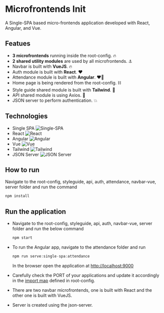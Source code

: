 # Microfrontends Init

A Single-SPA based micro-frontends application developed with React, Angular, and Vue.

## Featues
- **3 microfrontends** running inside the root-config. :fire:
- **2 shared utility modules** are used by all microfrontends. :anchor:
- Navbar is built with **VueJS**. :fire:
- Auth module is built with **React**. :heart:
- Attendance module is built with **Angular**. :heart_on_fire:
- Home page is being rendered from the root-config. :chains:
- Style guide shared module is built with **Tailwind**. :small_blue_diamond:
- API shared module is using Axios. :calling:
- JSON server to perform authentication. :boom:

## Technologies
- Single SPA <img alt="Single-SPA" src="https://img.shields.io/badge/-Single%20SPA-EF689F?style=flat-square&logo=Single-SPA&logoColor=white" />
- React <img alt="React" src="https://img.shields.io/badge/-React-45b8d8?style=flat-square&logo=react&logoColor=white" />
- Angular <img alt="Angular" src="https://img.shields.io/badge/-Angular-C4002F?style=flat-square&logo=angular&logoColor=white" />
- Vue <img alt="Vue" src="https://img.shields.io/badge/-VueJS-42B883?style=flat-square&logo=Vue&logoColor=white" />
- Tailwind <img alt="Tailwind" src="https://img.shields.io/badge/-Tailwind-37BDF7?style=flat-square&logo=tailwindcss&logoColor=white" />
- JSON Server <img alt="JSON Server" src="https://img.shields.io/badge/-JSON%20Server-1E3A8A?style=flat-square&logo=json&logoColor=white" />

## How to run

Navigate to the root-config, styleguide, api, auth, attendance, navbar-vue, server folder and run the command

```js
npm install
```

## Run the application

- Navigate to the root-config, styleguide, api, auth, navbar-vue, server folder and run the below command

  ```js
  npm start
  ```

- To run the Angular app, navigate to the attendance folder and run

  ```js
  npm run serve:single-spa:attendance
  ```

  In the browser open the application at <http://localhost:9000>

- Carefully check the PORT of your applications and update it accordingly in the [import map](https://github.com/iAmmar7/microfrontends-task-app/blob/main/root-config/src/index.ejs#L55) defined in root-config.

- There are two navbar microfrontends, one is built with React and the other one is built with VueJS.

- Server is created using the json-server.
